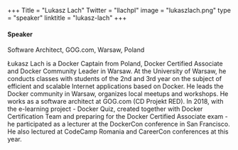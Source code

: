 +++
Title = "Lukasz Lach"
Twitter = "llachpl"
image = "lukaszlach.png"
type = "speaker"
linktitle = "lukasz-lach"
+++

#### Speaker

Software Architect, GOG.com, Warsaw, Poland

Łukasz Lach is a Docker Captain from Poland, Docker Certified Associate and Docker Community Leader in Warsaw. At the University of Warsaw, he conducts classes with students of the 2nd and 3rd year on the subject of efficient and scalable Internet applications based on Docker. He leads the Docker community in Warsaw, organizes local meetups and workshops. He works as a software architect at GOG.com (CD Projekt RED). In 2018, with the e-learning project - Docker Quiz, created together with Docker Certification Team and preparing for the Docker Certified Associate exam - he participated as a lecturer at the DockerCon conference in San Francisco. He also lectured at CodeCamp Romania and CareerCon conferences at this year.


